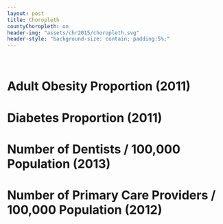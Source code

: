 ```yaml
---
layout: post
title: Choropleth 
countyChoropleth: on
header-img: "assets/chr2015/choropleth.svg"
header-style: "background-size: contain; padding:5%;"
---
```


<!-- Data: http://www.countyhealthrankings.org/rankings/data/2015/CHR Analytic Data.csv 
Documentation of Data: http://www.countyhealthrankings.org/sites/default/files/2015%20CHR%20SAS%20Analytic%20Data%20Documentation.pdf-->

<br>

# Adult Obesity Proportion (2011)
<div id='obeseProp'></div>

# Diabetes Proportion (2011)
<div id='diabetesProp'></div>

# Number of Dentists / 100,000 Population (2013)
<div id='dentists'></div>

# Number of Primary Care Providers / 100,000 Population (2012)
<div id='doctors'></div>

<script>
  // Obesity Prop
  var file = "/assets/chr2015/chr2015.csv",
             //v ="Median.household.income.Value",
             v ="",
             num ="Adult.obesity.Numerator",
             denom ="Adult.obesity.Denominator",
             state = "State",
             county = "County",
             legendLab = ["","",""],
             pre = "",
             suff = "%",
             scale = 800,
             div = "#obeseProp",
             color = "blue",
             pm = 0, mn = 0, mx=45;

  countyChoropleth(file,v,num,denom,pre,suff,state,county,legendLab,scale,div,color,pm,mn,mx);

  // Diabetes Proportion
  num ="Diabetes.Numerator",
  denom ="Diabetes.Denominator",
  state = "State",
  county = "County",
  legendLab = ["","",""],
  pre = "",
  suff = "%",
  scale = 800,
  div = "#diabetesProp",
  color = "blue",
  pm = 0, mn = 0, mx=15;

  countyChoropleth(file,v,num,denom,pre,suff,state,county,legendLab,scale,div,color,pm,mn,mx);

  // Dentists / 100,000
  v = "Dentists.Value",
  state = "State",
  county = "County",
  legendLab = ["","",""],
  pre = "",
  suff = "",
  scale = 800,
  div = "#dentists",
  color = "blue",
  pm = 0, mn = 0, mx=100;

  countyChoropleth(file,v,num,denom,pre,suff,state,county,legendLab,scale,div,color,pm,mn,mx);

  // Doctors / 100,000
  v = "Primary.care.physicians.Value",
  state = "State",
  county = "County",
  legendLab = ["","",""],
  pre = "",
  suff = "",
  scale = 800,
  div = "#doctors",
  color = "blue",
  pm = 0, mn = 0, mx=100;

  countyChoropleth(file,v,num,denom,pre,suff,state,county,legendLab,scale,div,color,pm,mn,mx);


</script>
